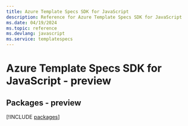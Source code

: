 ```yaml
---
title: Azure Template Specs SDK for JavaScript
description: Reference for Azure Template Specs SDK for JavaScript
ms.date: 04/19/2024
ms.topic: reference
ms.devlang: javascript
ms.service: templatespecs
---
```

# Azure Template Specs SDK for JavaScript - preview
## Packages - preview
[!INCLUDE [packages](template-specs-index.md)]